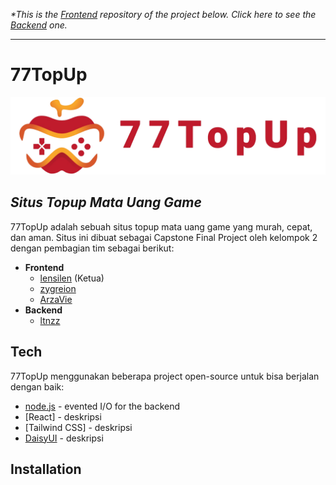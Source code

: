 _*This is the [Frontend](#) repository of the project below. 
Click here to see the [Backend](https://github.com/ltnzz/77TopUp_BE) one._

---

# 77TopUp

![Logo Project](https://raw.githubusercontent.com/lensilen/77TopUp/main/public/77topup_logo_1b.png)
## _Situs Topup Mata Uang Game_

77TopUp adalah sebuah situs topup mata uang game yang murah, cepat, dan aman. 
Situs ini dibuat sebagai Capstone Final Project oleh kelompok 2 dengan pembagian tim sebagai berikut:

- **Frontend**
    - [lensilen](https://github.com/lensilen) (Ketua)
    - [zygreion](https://github.com/zygreion)
    - [ArzaVie](#)
- **Backend**
    - [ltnzz](https://github.com/ltnzz)

## Tech

77TopUp menggunakan beberapa project open-source untuk bisa berjalan dengan baik:

- [node.js] - evented I/O for the backend
- [React] - deskripsi
- [Tailwind CSS] - deskripsi
- [DaisyUI](https://github.com/saadeghi/daisyui) - deskripsi

## Installation

<!-- Dillinger requires [Node.js](https://nodejs.org/) v10+ to run.

Install the dependencies and devDependencies and start the server.

```sh
cd dillinger
npm i
node app
```

For production environments...

```sh
npm install --production
NODE_ENV=production node app
``` -->

<!-- **Free Software, Hell Yeah!** -->

[//]: # (These are reference links used in the body of this note and get stripped out when the markdown processor does its job. There is no need to format nicely because it shouldn't be seen. Thanks SO - http://stackoverflow.com/questions/4823468/store-comments-in-markdown-syntax)

   [node.js]: <http://nodejs.org>
   [express]: <http://expressjs.com>
   [backend]: <https://github.com/ltnzz/77TopUp_BE>
